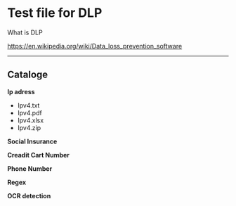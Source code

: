 # Test file for DLP

What is DLP

https://en.wikipedia.org/wiki/Data_loss_prevention_software

---

## Cataloge

**Ip adress**

- Ipv4.txt
- Ipv4.pdf
- Ipv4.xlsx
- Ipv4.zip

**Social Insurance**

**Creadit Cart Number**

**Phone Number**

**Regex**

**OCR detection**